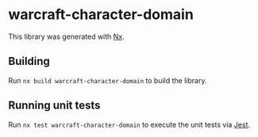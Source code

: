 # warcraft-character-domain

This library was generated with [Nx](https://nx.dev).

## Building

Run `nx build warcraft-character-domain` to build the library.

## Running unit tests

Run `nx test warcraft-character-domain` to execute the unit tests via [Jest](https://jestjs.io).
